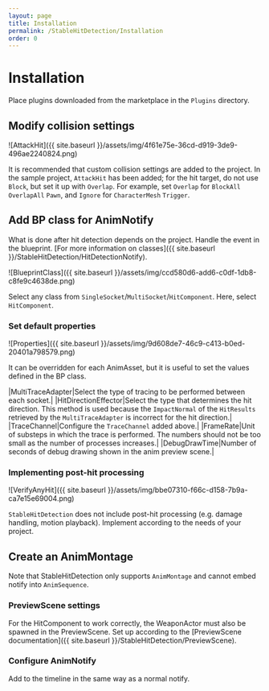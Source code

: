 ```yaml
---
layout: page
title: Installation
permalink: /StableHitDetection/Installation
order: 0
---
```


# Installation

Place plugins downloaded from the marketplace in the `Plugins` directory.

## Modify collision settings
![AttackHit]({{ site.baseurl }}/assets/img/4f61e75e-36cd-d919-3de9-496ae2240824.png)

It is recommended that custom collision settings are added to the project.
In the sample project, `AttackHit` has been added; for the hit target, do not use `Block`, but set it up with `Overlap`.
For example, set `Overlap` for `BlockAll` `OverlapAll` `Pawn`, and `Ignore` for `CharacterMesh` `Trigger`.

## Add BP class for AnimNotify
What is done after hit detection depends on the project. Handle the event in the blueprint. [For more information on classes]({{ site.baseurl }}/StableHitDetection/HitDetectionNotify).

![BlueprintClass]({{ site.baseurl }}/assets/img/ccd580d6-add6-c0df-1db8-c8fe9c4638de.png)

Select any class from `SingleSocket`/`MultiSocket`/`HitComponent`. Here, select `HitComponent`.

### Set default properties
![Properties]({{ site.baseurl }}/assets/img/9d608de7-46c9-c413-b0ed-20401a798579.png)

It can be overridden for each AnimAsset, but it is useful to set the values defined in the BP class.

|MultiTraceAdapter|Select the type of tracing to be performed between each socket.|
|HitDirectionEffector|Select the type that determines the hit direction. This method is used because the `ImpactNormal` of the `HitResults` retrieved by the `MultiTraceAdapter` is incorrect for the hit direction.|
|TraceChannel|Configure the `TraceChannel` added above.|
|FrameRate|Unit of substeps in which the trace is performed. The numbers should not be too small as the number of processes increases.|
|DebugDrawTime|Number of seconds of debug drawing shown in the anim preview scene.|

### Implementing post-hit processing
![VerifyAnyHit]({{ site.baseurl }}/assets/img/bbe07310-f66c-d158-7b9a-ca7e15e69004.png)

`StableHitDetection` does not include post-hit processing (e.g. damage handling, motion playback). Implement according to the needs of your project.

## Create an AnimMontage
Note that StableHitDetection only supports `AnimMontage` and cannot embed notify into `AnimSequence`.

### PreviewScene settings
For the HitComponent to work correctly, the WeaponActor must also be spawned in the PreviewScene. Set up according to the [PreviewScene documentation]({{ site.baseurl }}/StableHitDetection/PreviewScene).

### Configure AnimNotify
Add to the timeline in the same way as a normal notify.
